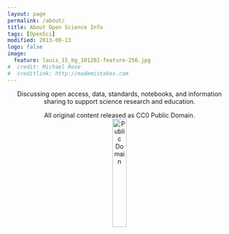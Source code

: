 ```yaml
---
layout: page
permalink: /about/
title: About Open Science Info
tags: [OpenSci]
modified: 2013-09-13
logo: false
image:
  feature: louis_15_bg_101202-feature-256.jpg
#  credit: Michael Rose
#  creditlink: http://mademistakes.com
---
```


<div style="text-align:center;display:block;width:100%;">
  Discussing open access, data, standards, notebooks, and information sharing to support science research and education.
  <br />
  <p>All original content released as CC0 Public Domain.
    <a href="https://creativecommons.org/publicdomain/zero/1.0/">
      <img src="{{ site.url }}/images/cc-zero.png" alt="Public Domain" style="margin-left: auto; margin-right: auto; width: 25%; display:block;">
    </a>
  </p>
</div>
